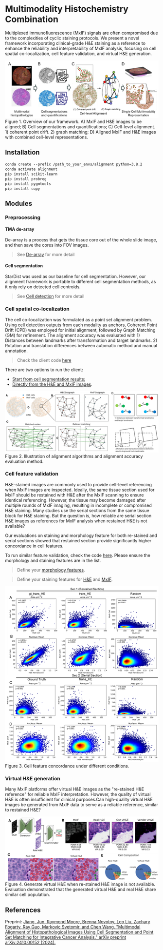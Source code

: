 # Multimodality Histochemistry Combination
Multiplexed immunofluorescence (MxIF) signals are often compromised due to the complexities of cyclic staining protocols. We present a novel framework incorporating clinical-grade H&E staining as a reference to enhance the reliability and interpretability of MxIF analysis, focusing on cell spatial co-localization, cell feature validation, and virtual H&E generation.




![Framework](./imgs/framework.png)
Figure 1. Overview of our framework. A) MxIF and H&E images to be aligned; B) Cell segmentations and quantifications; C) Cell-level alignment. 1) coherent point drift. 2) graph matching; D) Aligned MxIF and H&E images with combined cell-level representations.

## Installation
```Shell
conda create --prefix /path_to_your_envs/alignment python=3.8.2
conda activate alignment
pip install scikit-learn
pip install probreg
pip install pygmtools
pip install cupy
```

## Modules
### Preprocessing
#### TMA de-array
De-array is a process that gets the tissue core out of the whole slide image, and then save the cores into FOV images.

> See [De-array](Dearray/Readme.md) for more detail

#### Cell segmentation
StarDist was used as our baseline for cell segmentation. However, our alignment framework is portable to different cell segmentation methods, as it only rely on detected cell centroids.

> See [Cell detection](CellDetection/Readme.md) for more detail

### Cell spatial co-localization 
The cell co-localization was formulated as a point set alignment problem. Using cell detection outputs from each modality as anchors, Coherent Point Drift (CPD) was employed for
initial alignment, followed by Graph Matching (GM) for refinement. The alignment accuracy was evaluated with 1) Distances between landmarks after transformation and target landmarks. 2) Rotation and translation differences between automatic method and manual annotation. 

> Check the client code [here](release/readme.md)

There are two options to run the client:
* [Start from cell segmentation results](/release#start-from-mxif-and-he-cell-segmentation-results);
* [Directly from the H&E and MxIF images](release#directly-start-from-mxif-and-he-image).

![Alignment](./imgs/alignment.png)
Figure 2. Illustration of alignment algorithms and alignment accuracy evaluation method. 

### Cell feature validation
H&E-stained images are commonly used to provide cell-level referencing when MxIF images are inspected. Ideally, the same tissue section used for MxIF should be restained with H&E after
the MxIF scanning to ensure identical referencing. However, the tissue may become damaged after multiple rounds of MxIF imaging, resulting in incomplete or compromised H&E staining. Many studies use the serial sections from the same tissue block for H&E staining. But the question is, how reliable are serial section H&E images as references for MxIF analysis when restained H&E is not available?

Our evaluations on staining and morphology feature for both re-stained and serial sections showed that restained section provide significantly higher concordance in cell features. 

To run similar feature validation, check the code [here](release/eval/cell_feature_eval.py). Please ensure the morphology and staining features are in the list.
> Define your [morphology features](https://github.com/dimi-lab/MultimodalityHistoComb/blob/71385b4f4945e3e31fd8c614af75e0ec8aa3049c/release/eval/cell_feature_eval.py#L22).

> Define your staining features for [H&E](https://github.com/dimi-lab/MultimodalityHistoComb/blob/71385b4f4945e3e31fd8c614af75e0ec8aa3049c/release/eval/cell_feature_eval.py#L27) and [MxIF](https://github.com/dimi-lab/MultimodalityHistoComb/blob/71385b4f4945e3e31fd8c614af75e0ec8aa3049c/release/eval/cell_feature_eval.py#L30).

![Feature validation](./imgs/feature_validation.png)
Figure 3. Cell feature concordance under different conditions. 

### Virtual H&E generation
Many MxIF platforms offer virtual H&E images as the "re-stained H&E reference" for reliable MxIF interpretation. However, the quality of virtual H&E is often insufficient for clinical purposes.Can high-quality virtual H&E images be generated from MxIF data to serve as a reliable reference, similar to restained H&E?


![Virtual H&E](./imgs/virtualHE.png)
Figure 4. Generate virtual H&E when re-stained H&E image is not available. Evaluation demonstrated that the generated virtual H&E and real H&E share similar cell population.

## References
Preprint: [Jiang, Jun, Raymond Moore, Brenna Novotny, Leo Liu, Zachary Fogarty, Ray Guo, Markovic Svetomir, and Chen Wang. "Multimodal Alignment of Histopathological Images Using Cell Segmentation and Point Set Matching for Integrative Cancer Analysis." arXiv preprint arXiv:2410.00152 (2024).](https://arxiv.org/abs/2410.00152)
